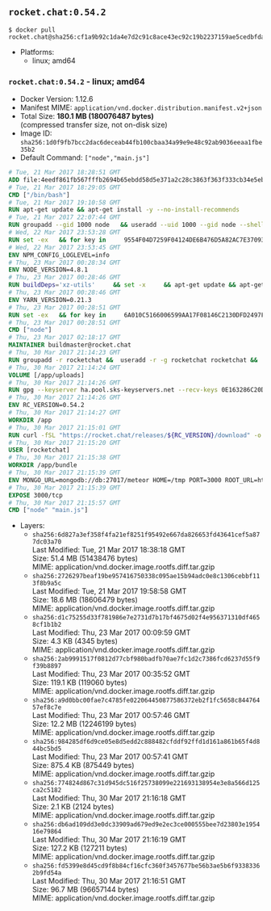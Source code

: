 ## `rocket.chat:0.54.2`

```console
$ docker pull rocket.chat@sha256:cf1a9b92c1da4e7d2c91c8ace43ec92c19b2237159ae5cedbfdae441eb6b5389
```

-	Platforms:
	-	linux; amd64

### `rocket.chat:0.54.2` - linux; amd64

-	Docker Version: 1.12.6
-	Manifest MIME: `application/vnd.docker.distribution.manifest.v2+json`
-	Total Size: **180.1 MB (180076487 bytes)**  
	(compressed transfer size, not on-disk size)
-	Image ID: `sha256:1d0f9fb7bcc2dac6deceab44fb100cbaa34a99e9e48c92ab9036eeaa1fbe35b2`
-	Default Command: `["node","main.js"]`

```dockerfile
# Tue, 21 Mar 2017 18:28:51 GMT
ADD file:4eedf861fb567fffb2694b65ebdd58d5e371a2c28c3863f363f333cb34e5eb7b in / 
# Tue, 21 Mar 2017 18:29:05 GMT
CMD ["/bin/bash"]
# Tue, 21 Mar 2017 19:10:58 GMT
RUN apt-get update && apt-get install -y --no-install-recommends 		ca-certificates 		curl 		wget 	&& rm -rf /var/lib/apt/lists/*
# Tue, 21 Mar 2017 22:07:44 GMT
RUN groupadd --gid 1000 node   && useradd --uid 1000 --gid node --shell /bin/bash --create-home node
# Wed, 22 Mar 2017 23:53:28 GMT
RUN set -ex   && for key in     9554F04D7259F04124DE6B476D5A82AC7E37093B     94AE36675C464D64BAFA68DD7434390BDBE9B9C5     FD3A5288F042B6850C66B31F09FE44734EB7990E     71DCFD284A79C3B38668286BC97EC7A07EDE3FC1     DD8F2338BAE7501E3DD5AC78C273792F7D83545D     B9AE9905FFD7803F25714661B63B535A4C206CA9     C4F0DFFF4E8C1A8236409D08E73BC641CC11F4C8     56730D5401028683275BD23C23EFEFE93C4CFFFE   ; do     gpg --keyserver ha.pool.sks-keyservers.net --recv-keys "$key";   done
# Wed, 22 Mar 2017 23:53:45 GMT
ENV NPM_CONFIG_LOGLEVEL=info
# Thu, 23 Mar 2017 00:28:34 GMT
ENV NODE_VERSION=4.8.1
# Thu, 23 Mar 2017 00:28:46 GMT
RUN buildDeps='xz-utils'     && set -x     && apt-get update && apt-get install -y $buildDeps --no-install-recommends     && rm -rf /var/lib/apt/lists/*     && curl -SLO "https://nodejs.org/dist/v$NODE_VERSION/node-v$NODE_VERSION-linux-x64.tar.xz"     && curl -SLO "https://nodejs.org/dist/v$NODE_VERSION/SHASUMS256.txt.asc"     && gpg --batch --decrypt --output SHASUMS256.txt SHASUMS256.txt.asc     && grep " node-v$NODE_VERSION-linux-x64.tar.xz\$" SHASUMS256.txt | sha256sum -c -     && tar -xJf "node-v$NODE_VERSION-linux-x64.tar.xz" -C /usr/local --strip-components=1     && rm "node-v$NODE_VERSION-linux-x64.tar.xz" SHASUMS256.txt.asc SHASUMS256.txt     && apt-get purge -y --auto-remove $buildDeps     && ln -s /usr/local/bin/node /usr/local/bin/nodejs
# Thu, 23 Mar 2017 00:28:46 GMT
ENV YARN_VERSION=0.21.3
# Thu, 23 Mar 2017 00:28:51 GMT
RUN set -ex   && for key in     6A010C5166006599AA17F08146C2130DFD2497F5   ; do     gpg --keyserver ha.pool.sks-keyservers.net --recv-keys "$key";   done   && curl -fSL -o yarn.js "https://yarnpkg.com/downloads/$YARN_VERSION/yarn-legacy-$YARN_VERSION.js"   && curl -fSL -o yarn.js.asc "https://yarnpkg.com/downloads/$YARN_VERSION/yarn-legacy-$YARN_VERSION.js.asc"   && gpg --batch --verify yarn.js.asc yarn.js   && rm yarn.js.asc   && mv yarn.js /usr/local/bin/yarn   && chmod +x /usr/local/bin/yarn
# Thu, 23 Mar 2017 00:28:51 GMT
CMD ["node"]
# Thu, 23 Mar 2017 02:18:17 GMT
MAINTAINER buildmaster@rocket.chat
# Thu, 30 Mar 2017 21:14:23 GMT
RUN groupadd -r rocketchat &&  useradd -r -g rocketchat rocketchat &&  mkdir -p /app/uploads &&  chown rocketchat.rocketchat /app/uploads
# Thu, 30 Mar 2017 21:14:24 GMT
VOLUME [/app/uploads]
# Thu, 30 Mar 2017 21:14:26 GMT
RUN gpg --keyserver ha.pool.sks-keyservers.net --recv-keys 0E163286C20D07B9787EBE9FD7F9D0414FD08104
# Thu, 30 Mar 2017 21:14:26 GMT
ENV RC_VERSION=0.54.2
# Thu, 30 Mar 2017 21:14:27 GMT
WORKDIR /app
# Thu, 30 Mar 2017 21:15:01 GMT
RUN curl -fSL "https://rocket.chat/releases/${RC_VERSION}/download" -o rocket.chat.tgz &&  curl -fSL "https://rocket.chat/releases/${RC_VERSION}/asc" -o rocket.chat.tgz.asc &&  gpg --batch --verify rocket.chat.tgz.asc rocket.chat.tgz &&  tar zxvf rocket.chat.tgz &&  rm rocket.chat.tgz rocket.chat.tgz.asc &&  cd bundle/programs/server &&  npm install
# Thu, 30 Mar 2017 21:15:20 GMT
USER [rocketchat]
# Thu, 30 Mar 2017 21:15:38 GMT
WORKDIR /app/bundle
# Thu, 30 Mar 2017 21:15:39 GMT
ENV MONGO_URL=mongodb://db:27017/meteor HOME=/tmp PORT=3000 ROOT_URL=http://localhost:3000 Accounts_AvatarStorePath=/app/uploads
# Thu, 30 Mar 2017 21:15:39 GMT
EXPOSE 3000/tcp
# Thu, 30 Mar 2017 21:15:57 GMT
CMD ["node" "main.js"]
```

-	Layers:
	-	`sha256:6d827a3ef358f4fa21ef8251f95492e667da826653fd43641cef5a877dc03a70`  
		Last Modified: Tue, 21 Mar 2017 18:38:18 GMT  
		Size: 51.4 MB (51438476 bytes)  
		MIME: application/vnd.docker.image.rootfs.diff.tar.gzip
	-	`sha256:2726297beaf19be957416750338c095ae15b94adc0e8c1306cebbf113f8b9a5c`  
		Last Modified: Tue, 21 Mar 2017 19:58:58 GMT  
		Size: 18.6 MB (18606479 bytes)  
		MIME: application/vnd.docker.image.rootfs.diff.tar.gzip
	-	`sha256:d1c75255d33f781986e7e2731d7b17bf4675d02f4e956371310df4658cf1b1b2`  
		Last Modified: Thu, 23 Mar 2017 00:09:59 GMT  
		Size: 4.3 KB (4345 bytes)  
		MIME: application/vnd.docker.image.rootfs.diff.tar.gzip
	-	`sha256:2ab9991517f0812d77cbf980badfb70ae7fc1d2c7386fcd6237d55f9f39b8897`  
		Last Modified: Thu, 23 Mar 2017 00:35:52 GMT  
		Size: 119.1 KB (119060 bytes)  
		MIME: application/vnd.docker.image.rootfs.diff.tar.gzip
	-	`sha256:a9d0bbc00fae7c4785fe022064450877586372eb2f1fc5658c84476457ef8c7e`  
		Last Modified: Thu, 23 Mar 2017 00:57:46 GMT  
		Size: 12.2 MB (12246199 bytes)  
		MIME: application/vnd.docker.image.rootfs.diff.tar.gzip
	-	`sha256:984285df6d9ce05e8d5edd2c888482cfddf92ffd1d161a861b65f4d844bc5bd5`  
		Last Modified: Thu, 23 Mar 2017 00:57:41 GMT  
		Size: 875.4 KB (875449 bytes)  
		MIME: application/vnd.docker.image.rootfs.diff.tar.gzip
	-	`sha256:774824d867c31d945dc516f25738099e221693138954e3e8a566d125ca2c5182`  
		Last Modified: Thu, 30 Mar 2017 21:16:18 GMT  
		Size: 2.1 KB (2124 bytes)  
		MIME: application/vnd.docker.image.rootfs.diff.tar.gzip
	-	`sha256:db6ad109dd3e0dc33909ad679ed9e2ec3ce000555bee7d23803e195416e79864`  
		Last Modified: Thu, 30 Mar 2017 21:16:19 GMT  
		Size: 127.2 KB (127211 bytes)  
		MIME: application/vnd.docker.image.rootfs.diff.tar.gzip
	-	`sha256:fd5399e8d45cd9f8b84cf16cfc360f3457677be56b3ae5b6f93383362b9fd54a`  
		Last Modified: Thu, 30 Mar 2017 21:16:51 GMT  
		Size: 96.7 MB (96657144 bytes)  
		MIME: application/vnd.docker.image.rootfs.diff.tar.gzip
